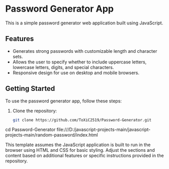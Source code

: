 # Password Generator App

This is a simple password generator web application built using JavaScript.

## Features

- Generates strong passwords with customizable length and character sets.
- Allows the user to specify whether to include uppercase letters, lowercase letters, digits, and special characters.
- Responsive design for use on desktop and mobile browsers.

## Getting Started

To use the password generator app, follow these steps:

1. Clone the repository:
   ```bash
   git clone https://github.com/ToXiC2519/Password-Generator.git
cd Password-Generator
file:///D:/javascript-projects-main/javascript-projects-main/random-password/index.html

This template assumes the JavaScript application is built to run in the browser using HTML and CSS for basic styling. Adjust the sections and content based on additional features or specific instructions provided in the repository.
